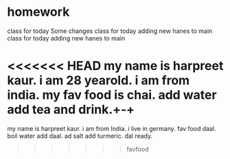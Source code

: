 # homework
class for today 
Some changes 
class for today adding new hanes to main
class for today
adding new hanes to main

<<<<<<< HEAD
my name is harpreet kaur. i am 28 yearold. i am from india.
my fav food is chai. add water add tea and drink.+-+
=======
my name is harpreet kaur. i am from India. i live in germany.
fav food daal. boil water add daal. ad salt add turmeric. dal ready.
>>>>>>> favfood
